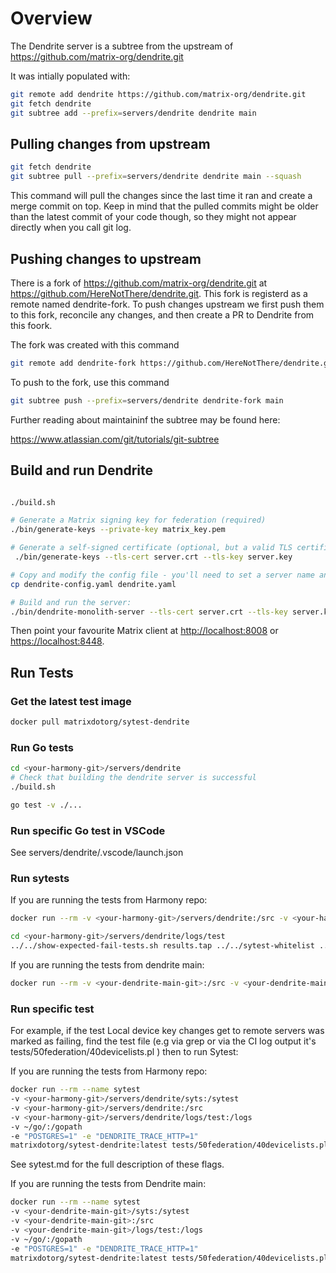 # Overview

The Dendrite server is a subtree from the upstream of <https://github.com/matrix-org/dendrite.git>

It was intially populated with:

```bash
git remote add dendrite https://github.com/matrix-org/dendrite.git
git fetch dendrite
git subtree add --prefix=servers/dendrite dendrite main
```

## Pulling changes from upstream

```bash
git fetch dendrite
git subtree pull --prefix=servers/dendrite dendrite main --squash
```

This command will pull the changes since the last time it ran and create a merge commit on top. Keep in mind that the pulled commits might be older than the latest commit of your code though, so they might not appear directly when you call git log.

## Pushing changes to upstream

There is a fork of <https://github.com/matrix-org/dendrite.git> at <https://github.com/HereNotThere/dendrite.git>. This fork is registerd as a remote named dendrite-fork. To push changes upstream we first push them to this fork, reconcile any changes, and then create a PR to Dendrite from this foork.

The fork was created with this command

```bash
git remote add dendrite-fork https://github.com/HereNotThere/dendrite.git
```

To push to the fork, use this command

```bash
git subtree push --prefix=servers/dendrite dendrite-fork main
```

Further reading about maintaininf the subtree may be found here:

<https://www.atlassian.com/git/tutorials/git-subtree>

## Build and run Dendrite

```bash

./build.sh

# Generate a Matrix signing key for federation (required)
./bin/generate-keys --private-key matrix_key.pem

# Generate a self-signed certificate (optional, but a valid TLS certificate is normally# needed for Matrix federation/clients to work properly!)
 ./bin/generate-keys --tls-cert server.crt --tls-key server.key

# Copy and modify the config file - you'll need to set a server name and paths to the keys# at the very least, along with setting up the database connection strings.
cp dendrite-config.yaml dendrite.yaml

# Build and run the server:
./bin/dendrite-monolith-server --tls-cert server.crt --tls-key server.key --config dendrite.yaml

```

Then point your favourite Matrix client at <http://localhost:8008> or <https://localhost:8448>.

## Run Tests

### Get the latest test image

```bash
docker pull matrixdotorg/sytest-dendrite
```

### Run Go tests

```bash
cd <your-harmony-git>/servers/dendrite
# Check that building the dendrite server is successful
./build.sh

go test -v ./...
```

### Run specific Go test in VSCode

See servers/dendrite/.vscode/launch.json

### Run sytests

If you are running the tests from Harmony repo:

```bash
docker run --rm -v <your-harmony-git>/servers/dendrite:/src -v <your-harmony-git>/servers/dendrite/logs/test:/logs matrixdotorg/sytest-dendrite

cd <your-harmony-git>/servers/dendrite/logs/test
../../show-expected-fail-tests.sh results.tap ../../sytest-whitelist ../../sytest-blacklist
```

If you are running the tests from dendrite main:

```bash
docker run --rm -v <your-dendrite-main-git>:/src -v <your-dendrite-main-git>/logs/test:/logs matrixdotorg/sytest-dendrite
```

### Run specific test

For example, if the test Local device key changes get to remote servers was marked as failing, find the test file (e.g via grep or via the CI log output it's tests/50federation/40devicelists.pl ) then to run Sytest:

If you are running the tests from Harmony repo:

```bash
docker run --rm --name sytest
-v <your-harmony-git>/servers/dendrite/syts:/sytest
-v <your-harmony-git>/servers/dendrite:/src
-v <your-harmony-git>/servers/dendrite/logs/test:/logs
-v ~/go/:/gopath
-e "POSTGRES=1" -e "DENDRITE_TRACE_HTTP=1"
matrixdotorg/sytest-dendrite:latest tests/50federation/40devicelists.pl
```

See sytest.md for the full description of these flags.

If you are running the tests from Dendrite main:

```bash
docker run --rm --name sytest
-v <your-dendrite-main-git>/syts:/sytest
-v <your-dendrite-main-git>:/src
-v <your-dendrite-main-git>/logs/test:/logs
-v ~/go/:/gopath
-e "POSTGRES=1" -e "DENDRITE_TRACE_HTTP=1"
matrixdotorg/sytest-dendrite:latest tests/50federation/40devicelists.pl
```
